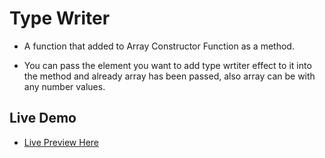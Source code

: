 # Type Writer

- A function that added to Array Constructor Function as a method.

- You can pass the element you want to add type wrtiter effect to it into the method and already array has been passed, also array can be with any number values.

## Live Demo

- [Live Preview Here](https://type-writer-mo3bassias-projects.vercel.app)